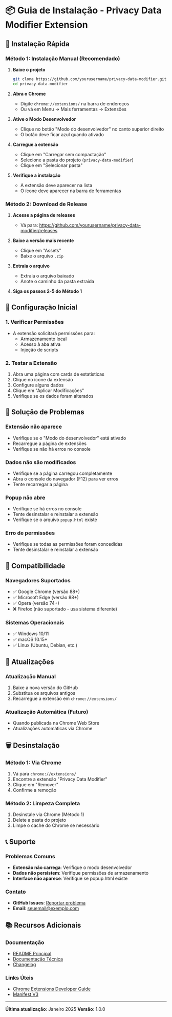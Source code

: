 # 📦 Guia de Instalação - Privacy Data Modifier Extension

## 🚀 Instalação Rápida

### Método 1: Instalação Manual (Recomendado)

1. **Baixe o projeto**
   ```bash
   git clone https://github.com/yourusername/privacy-data-modifier.git
   cd privacy-data-modifier
   ```

2. **Abra o Chrome**
   - Digite `chrome://extensions/` na barra de endereços
   - Ou vá em Menu → Mais ferramentas → Extensões

3. **Ative o Modo Desenvolvedor**
   - Clique no botão "Modo do desenvolvedor" no canto superior direito
   - O botão deve ficar azul quando ativado

4. **Carregue a extensão**
   - Clique em "Carregar sem compactação"
   - Selecione a pasta do projeto (`privacy-data-modifier`)
   - Clique em "Selecionar pasta"

5. **Verifique a instalação**
   - A extensão deve aparecer na lista
   - O ícone deve aparecer na barra de ferramentas

### Método 2: Download de Release

1. **Acesse a página de releases**
   - Vá para: https://github.com/yourusername/privacy-data-modifier/releases

2. **Baixe a versão mais recente**
   - Clique em "Assets"
   - Baixe o arquivo `.zip`

3. **Extraia o arquivo**
   - Extraia o arquivo baixado
   - Anote o caminho da pasta extraída

4. **Siga os passos 2-5 do Método 1**

## 🔧 Configuração Inicial

### 1. Verificar Permissões
- A extensão solicitará permissões para:
  - Armazenamento local
  - Acesso à aba ativa
  - Injeção de scripts

### 2. Testar a Extensão
1. Abra uma página com cards de estatísticas
2. Clique no ícone da extensão
3. Configure alguns dados
4. Clique em "Aplicar Modificações"
5. Verifique se os dados foram alterados

## 🐛 Solução de Problemas

### Extensão não aparece
- Verifique se o "Modo do desenvolvedor" está ativado
- Recarregue a página de extensões
- Verifique se não há erros no console

### Dados não são modificados
- Verifique se a página carregou completamente
- Abra o console do navegador (F12) para ver erros
- Tente recarregar a página

### Popup não abre
- Verifique se há erros no console
- Tente desinstalar e reinstalar a extensão
- Verifique se o arquivo `popup.html` existe

### Erro de permissões
- Verifique se todas as permissões foram concedidas
- Tente desinstalar e reinstalar a extensão

## 📱 Compatibilidade

### Navegadores Suportados
- ✅ Google Chrome (versão 88+)
- ✅ Microsoft Edge (versão 88+)
- ✅ Opera (versão 74+)
- ❌ Firefox (não suportado - usa sistema diferente)

### Sistemas Operacionais
- ✅ Windows 10/11
- ✅ macOS 10.15+
- ✅ Linux (Ubuntu, Debian, etc.)

## 🔄 Atualizações

### Atualização Manual
1. Baixe a nova versão do GitHub
2. Substitua os arquivos antigos
3. Recarregue a extensão em `chrome://extensions/`

### Atualização Automática (Futuro)
- Quando publicada na Chrome Web Store
- Atualizações automáticas via Chrome

## 🗑️ Desinstalação

### Método 1: Via Chrome
1. Vá para `chrome://extensions/`
2. Encontre a extensão "Privacy Data Modifier"
3. Clique em "Remover"
4. Confirme a remoção

### Método 2: Limpeza Completa
1. Desinstale via Chrome (Método 1)
2. Delete a pasta do projeto
3. Limpe o cache do Chrome se necessário

## 📞 Suporte

### Problemas Comuns
- **Extensão não carrega**: Verifique o modo desenvolvedor
- **Dados não persistem**: Verifique permissões de armazenamento
- **Interface não aparece**: Verifique se popup.html existe

### Contato
- **GitHub Issues**: [Reportar problema](https://github.com/yourusername/privacy-data-modifier/issues)
- **Email**: seuemail@exemplo.com

## 📚 Recursos Adicionais

### Documentação
- [README Principal](README.md)
- [Documentação Técnica](TECHNICAL_DOCS.md)
- [Changelog](CHANGELOG.md)

### Links Úteis
- [Chrome Extensions Developer Guide](https://developer.chrome.com/docs/extensions/)
- [Manifest V3](https://developer.chrome.com/docs/extensions/mv3/intro/)

---

**Última atualização**: Janeiro 2025
**Versão**: 1.0.0
